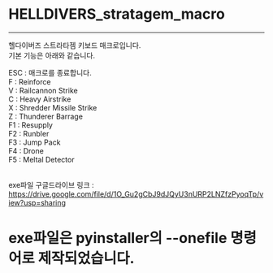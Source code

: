 # HELLDIVERS_stratagem_macro
---
헬다이버즈 스트라타젬 키보드 매크로입니다.<br>
기본 기능은 아래와 같습니다.<br>

ESC : 매크로를 종료합니다.<br>
F : Reinforce<br>
V : Railcannon Strike<br>
C : Heavy Airstrike<br>
X : Shredder Missile Strike<br>
Z : Thunderer Barrage<br>
F1 : Resupply<br>
F2 : Runbler<br>
F3 : Jump Pack<br>
F4 : Drone<br>
F5 : Meltal Detector<br><br>

exe파일 구글드라이브 링크 : https://drive.google.com/file/d/1O_Gu2gCbJ9dJQyU3nURP2LNZfzPyoqTp/view?usp=sharing<br>
# exe파일은 pyinstaller의 --onefile 명령어로 제작되었습니다.

